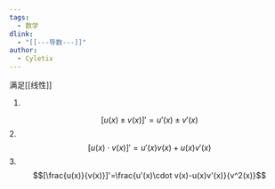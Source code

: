 ```yaml
---
tags:
  - 数学
dlink:
  - "[[---导数---]]"
author:
  - Cyletix
---
```

满足[[线性]]

1.
$$[u(x)\pm v(x)]' = u'(x)\pm v'(x)$$
2.
$$[u(x)\cdot v(x)]'=u'(x)v(x)+u(x)v'(x) $$
3.
$$[\frac{u(x)}{v(x)}]'=\frac{u'(x)\cdot v(x)-u(x)v'(x)}{v^2(x)}$$
